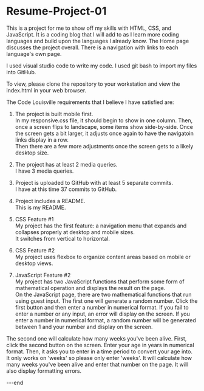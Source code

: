 # Resume-Project-01

This is a project for me to show off my skills with HTML, CSS, and JavaScript. 
It is a coding blog that I will add to as I learn more coding languages and build 
upon the languages I already know. The Home page discusses the project overall. 
There is a navigation with links to each language's own page.

I used visual studio code to write my code. I used git bash to import my files into 
GitHub.

To view, please clone the repository to your workstation and view the index.html in your 
web browser.

The Code Louisville requirements that I believe I have satisfied are:
1. The project is built mobile first. </br>
In my responsive.css file, it should begin to show in one column.
Then, once a screen flips to landscape, some items show side-by-side.
Once the screen gets a bit larger, it adjusts once again to have the navigatoin links
display in a row. </br>
Then there are a few more adjustments once the screen gets to a likely desktop size.

2. The project has at least 2 media queries. </br>
I have 3 media queries.

3. Project is uploaded to GitHub with at least 5 separate commits. </br>
I have at this time 37 commits to GitHub.

4. Project includes a README. </br>
This is my README.

5. CSS Feature #1 </br>
My project has the first feature:  a navigation menu that expands and collapses properly at desktop and mobile sizes. </br>
It switches from vertical to horizontal.

6. CSS Feature #2 </br>
My project uses flexbox to organize content areas based on mobile or desktop views.

7. JavaScript Feature #2 </br>
My project has two JavaScript functions that perform some form of mathematical operation and displays the result on the page. </br>
On the JavaScript page, there are two mathematical functions that run using guest input.
The first one will generate a random number. Click the first button and then enter a number in
numerical format. If you fail to enter a number or any input, an error will display on the screen.
If you enter a number in numerical format, a random number will be generated between 1 and your number
and display on the screen.

The second one will calculate how many weeks you've been alive. First, click the second button on the screen.
Enter your age in years in numerical format. Then, it asks you to enter in a time period to convert your age into. </br>
It only works on 'weeks' so please only enter 'weeks'. It will calculate how many weeks you've been alive
and enter that number on the page. It will also display formatting errors.

---end
